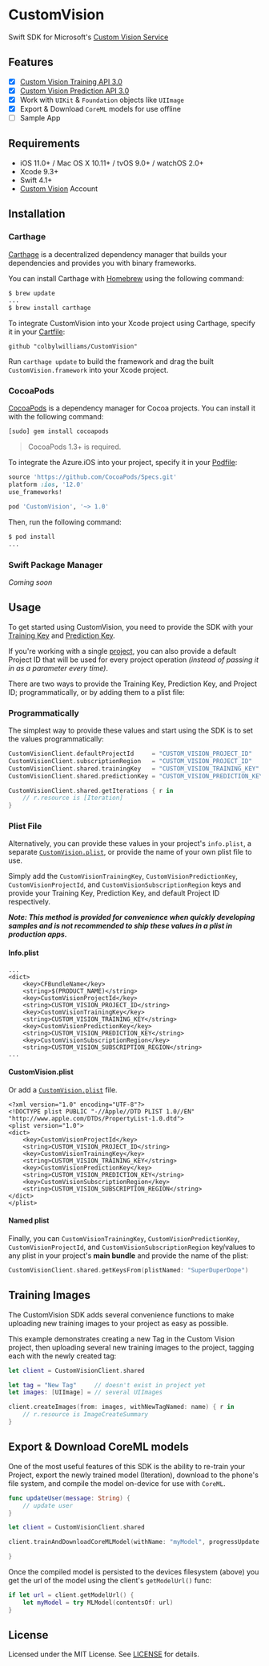 # CustomVision

Swift SDK for Microsoft's [Custom Vision Service](https://www.customvision.ai)

## Features

- [x] [Custom Vision Training API 3.0](https://southcentralus.dev.cognitive.microsoft.com/docs/services/Custom_Vision_Training_3.0)
- [x] [Custom Vision Prediction API 3.0](https://southcentralus.dev.cognitive.microsoft.com/docs/services/Custom_Vision_Prediction_3.0)
- [x] Work with `UIKit` & `Foundation` objects like `UIImage`
- [x] Export & Download `CoreML` models for use offline
- [ ] Sample App

## Requirements

- iOS 11.0+ / Mac OS X 10.11+ / tvOS 9.0+ / watchOS 2.0+
- Xcode 9.3+
- Swift 4.1+
- [Custom Vision](https://www.customvision.ai/) Account

## Installation

### Carthage

[Carthage](https://github.com/Carthage/Carthage) is a decentralized dependency manager that builds your dependencies and provides you with binary frameworks.

You can install Carthage with [Homebrew](http://brew.sh/) using the following command:

```bash
$ brew update
...
$ brew install carthage
```

To integrate CustomVision into your Xcode project using Carthage, specify it in your [Cartfile](https://github.com/Carthage/Carthage/blob/master/Documentation/Artifacts.md#cartfile):

```cartfile
github "colbylwilliams/CustomVision"
```

Run `carthage update` to build the framework and drag the built `CustomVision.framework` into your Xcode project.

### CocoaPods

[CocoaPods](http://cocoapods.org) is a dependency manager for Cocoa projects.
You can install it with the following command:

```bash
[sudo] gem install cocoapods
```

> CocoaPods 1.3+ is required.

To integrate the Azure.iOS into your project, specify it in your [Podfile](http://guides.cocoapods.org/using/the-podfile.html):

```ruby
source 'https://github.com/CocoaPods/Specs.git'
platform :ios, '12.0'
use_frameworks!

pod 'CustomVision', '~> 1.0'
```

Then, run the following command:

```bash
$ pod install
...
```

### Swift Package Manager

_Coming soon_

## Usage

To get started using CustomVision, you need to provide the SDK with your [Training Key](https://www.customvision.ai/projects#/settings) and [Prediction Key](https://www.customvision.ai/projects#/settings).

If you're working with a single [project](https://www.customvision.ai/projects), you can also provide a default Project ID that will be used for every project operation _(instead of passing it in as a parameter every time)_.

There are two ways to provide the Training Key, Prediction Key, and Project ID; programmatically, or by adding them to a plist file:

### Programmatically

The simplest way to provide these values and start using the SDK is to set the values programmatically:

```swift
CustomVisionClient.defaultProjectId     = "CUSTOM_VISION_PROJECT_ID"
CustomVisionClient.subscriptionRegion   = "CUSTOM_VISION_PROJECT_ID"
CustomVisionClient.shared.trainingKey   = "CUSTOM_VISION_TRAINING_KEY"
CustomVisionClient.shared.predictionKey = "CUSTOM_VISION_PREDICTION_KEY"

CustomVisionClient.shared.getIterations { r in
    // r.resource is [Iteration]
}
```

### Plist File

Alternatively, you can provide these values in your project's `info.plist`, a separate [`CustomVision.plist`](https://github.com/colbylwilliams/CustomVision/blob/master/CustomVision/CustomVision.plist), or provide the name of your own plist file to use.

Simply add the `CustomVisionTrainingKey`, `CustomVisionPredictionKey`, `CustomVisionProjectId`, and `CustomVisionSubscriptionRegion` keys and provide your Training Key, Prediction Key, and default Project ID respectively.

**_Note: This method is provided for convenience when quickly developing samples and is not recommended to ship these values in a plist in production apps._**

#### Info.plist

```plist
...
<dict>
    <key>CFBundleName</key>
    <string>$(PRODUCT_NAME)</string>
    <key>CustomVisionProjectId</key>
    <string>CUSTOM_VISION_PROJECT_ID</string>
    <key>CustomVisionTrainingKey</key>
    <string>CUSTOM_VISION_TRAINING_KEY</string>
    <key>CustomVisionPredictionKey</key>
    <string>CUSTOM_VISION_PREDICTION_KEY</string>
    <key>CustomVisionSubscriptionRegion</key>
    <string>CUSTOM_VISION_SUBSCRIPTION_REGION</string>
...
```

#### CustomVision.plist

Or add a [`CustomVision.plist`](https://github.com/colbylwilliams/CustomVision/blob/master/CustomVision/CustomVision.plist) file.

```plist
<?xml version="1.0" encoding="UTF-8"?>
<!DOCTYPE plist PUBLIC "-//Apple//DTD PLIST 1.0//EN" "http://www.apple.com/DTDs/PropertyList-1.0.dtd">
<plist version="1.0">
<dict>
    <key>CustomVisionProjectId</key>
    <string>CUSTOM_VISION_PROJECT_ID</string>
    <key>CustomVisionTrainingKey</key>
    <string>CUSTOM_VISION_TRAINING_KEY</string>
    <key>CustomVisionPredictionKey</key>
    <string>CUSTOM_VISION_PREDICTION_KEY</string>
    <key>CustomVisionSubscriptionRegion</key>
    <string>CUSTOM_VISION_SUBSCRIPTION_REGION</string>
</dict>
</plist>
```

#### Named plist

Finally, you can `CustomVisionTrainingKey`, `CustomVisionPredictionKey`, `CustomVisionProjectId`, and `CustomVisionSubscriptionRegion` key/values to any plist in your project's **main bundle** and provide the name of the plist:

```swift
CustomVisionClient.shared.getKeysFrom(plistNamed: "SuperDuperDope")
```

## Training Images

The CustomVision SDK adds several convenience functions to make uploading new training images to your project as easy as possible.

This example demonstrates creating a new Tag in the Custom Vision project, then uploading several new training images to the project, tagging each with the newly created tag:

```swift
let client = CustomVisionClient.shared

let tag = "New Tag"     // doesn't exist in project yet
let images: [UIImage] = // several UIImages

client.createImages(from: images, withNewTagNamed: name) { r in
    // r.resource is ImageCreateSummary
}
```

## Export & Download CoreML models

One of the most useful features of this SDK is the ability to re-train your Project, export the newly trained model (Iteration), download to the phone's file system, and compile the model on-device for use with `CoreML`.

```swift
func updateUser(message: String) {
    // update user
}

let client = CustomVisionClient.shared

client.trainAndDownloadCoreMLModel(withName: "myModel", progressUpdate: updateUser) { (success, message) in

}
```

Once the compiled model is persisted to the devices filesystem (above) you get the url of the model using the client's `getModelUrl()` func:

```swift
if let url = client.getModelUrl() {
    let myModel = try MLModel(contentsOf: url)
}
```

## License

Licensed under the MIT License.  See [LICENSE](License) for details.
